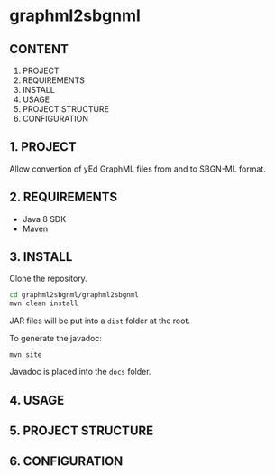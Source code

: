 # graphml2sbgnml

## CONTENT

1. PROJECT
2. REQUIREMENTS
3. INSTALL
4. USAGE
5. PROJECT STRUCTURE
6. CONFIGURATION

## 1. PROJECT

Allow convertion of yEd GraphML files from and to SBGN-ML format.

## 2. REQUIREMENTS

 - Java 8 SDK
 - Maven

## 3. INSTALL

Clone the repository.

```bash
cd graphml2sbgnml/graphml2sbgnml
mvn clean install
```

JAR files will be put into a `dist` folder at the root.

To generate the javadoc:

`mvn site`

Javadoc is placed into the `docs` folder.

## 4. USAGE

## 5. PROJECT STRUCTURE

## 6. CONFIGURATION

